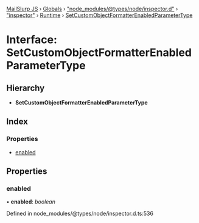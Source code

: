 [MailSlurp JS](../README.md) › [Globals](../globals.md) › ["node_modules/@types/node/inspector.d"](../modules/_node_modules__types_node_inspector_d_.md) › ["inspector"](../modules/_node_modules__types_node_inspector_d_._inspector_.md) › [Runtime](../modules/_node_modules__types_node_inspector_d_._inspector_.runtime.md) › [SetCustomObjectFormatterEnabledParameterType](_node_modules__types_node_inspector_d_._inspector_.runtime.setcustomobjectformatterenabledparametertype.md)

# Interface: SetCustomObjectFormatterEnabledParameterType

## Hierarchy

* **SetCustomObjectFormatterEnabledParameterType**

## Index

### Properties

* [enabled](_node_modules__types_node_inspector_d_._inspector_.runtime.setcustomobjectformatterenabledparametertype.md#enabled)

## Properties

###  enabled

• **enabled**: *boolean*

Defined in node_modules/@types/node/inspector.d.ts:536

